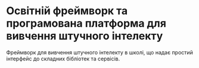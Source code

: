 Освітній фреймворк та програмована платформа для вивчення штучного інтелекту
==============================================================================

Фреймворк для вивчення штучного інтелекту в школі, що надає простий інтерфейс до складних бібліотек та сервісів.
